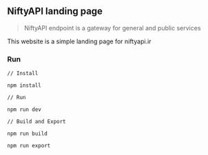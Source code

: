 ## NiftyAPI landing page

> NiftyAPI endpoint is a gateway for general and public services

This website is a simple landing page for niftyapi.ir

### Run

```
// Install

npm install

// Run

npm run dev

// Build and Export

npm run build

npm run export

```

